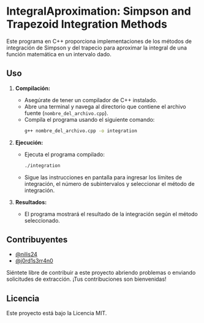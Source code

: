 # IntegralAproximation: Simpson and Trapezoid Integration Methods

Este programa en C++ proporciona implementaciones de los métodos de integración de Simpson y del trapecio para aproximar la integral de una función matemática en un intervalo dado.

## Uso

1. **Compilación:**
   - Asegúrate de tener un compilador de C++ instalado.
   - Abre una terminal y navega al directorio que contiene el archivo fuente (`nombre_del_archivo.cpp`).
   - Compila el programa usando el siguiente comando:
     ```bash
     g++ nombre_del_archivo.cpp -o integration
     ```

2. **Ejecución:**
   - Ejecuta el programa compilado:
     ```bash
     ./integration
     ```
   
   - Sigue las instrucciones en pantalla para ingresar los límites de integración, el número de subintervalos y seleccionar el método de integración.

3. **Resultados:**
   - El programa mostrará el resultado de la integración según el método seleccionado.

## Contribuyentes

- [@nilis24](https://github.com/nilis24)
- [@j0rd1s3rr4n0](https://github.com/j0rd1s3rr4n0)

Siéntete libre de contribuir a este proyecto abriendo problemas o enviando solicitudes de extracción. ¡Tus contribuciones son bienvenidas!

## Licencia

Este proyecto está bajo la Licencia MIT.
